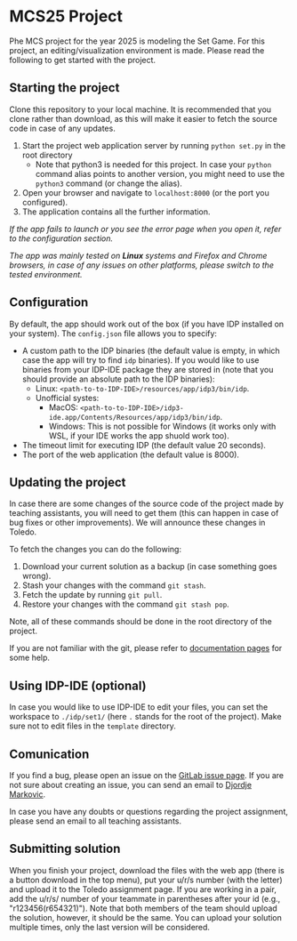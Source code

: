 # MCS25 Project

Phe MCS project for the year 2025 is modeling the Set Game.
For this project, an editing/visualization environment is made.
Please read the following to get started with the project.

## Starting the project

Clone this repository to your local machine. It is recommended that you clone rather than download, as this will make it easier to fetch the source code in case of any updates.

1) Start the project web application server by running `python set.py` in the root directory
    - Note that python3 is needed for this project. In case your `python` command alias points to another version, you might need to use the `python3` command (or change the alias). 
2) Open your browser and navigate to `localhost:8000` (or the port you configured).
3) The application contains all the further information.

*If the app fails to launch or you see the error page when you open it, refer to the configuration section.*

*The app was mainly tested on **Linux** systems and Firefox and Chrome browsers, in case of any issues on other platforms, please switch to the tested environment.* 

## Configuration

By default, the app should work out of the box (if you have IDP installed on your system).
The `config.json` file allows you to specify:
- A custom path to the IDP binaries (the default value is empty, in which case the app will try to find `idp` binaries). If you would like to use binaries from your IDP-IDE package they are stored in (note that you should provide an absolute path to the IDP binaries):
    - Linux: `<path-to-to-IDP-IDE>/resources/app/idp3/bin/idp`.
    - Unofficial systes:
        - MacOS: `<path-to-to-IDP-IDE>/idp3-ide.app/Contents/Resources/app/idp3/bin/idp`.
        - Windows: This is not possible for Windows (it works only with WSL, if your IDE works the app shuold work too).
- The timeout limit for executing IDP (the default value 20 seconds).
- The port of the web application (the default value is 8000).

## Updating the project

In case there are some changes of the source code of the project made by teaching assistants, you will need to get them (this can happen in case of bug fixes or other improvements).
We will announce these changes in Toledo.

To fetch the changes you can do the following:
1) Download your current solution as a backup (in case something goes wrong).
2) Stash your changes with the command `git stash`.
3) Fetch the update by running `git pull`.
4) Restore your changes with the command  `git stash pop`.

Note, all of these commands should be done in the root directory of the project.

If you are not familiar with the git, please refer to [documentation pages](https://git-scm.com/doc) for some help.

## Using IDP-IDE (optional)

In case you would like to use IDP-IDE to edit your files, you can set the workspace to `./idp/set1/` (here `.` stands for the root of the project). Make sure not to edit files in the `template` directory.

## Comunication

If you find a bug, please open an issue on the [GitLab issue page](https://gitlab.com/krr/mcs25-project/-/issues).
If you are not sure about creating an issue, you can send an email to [Djordje Markovic](mailto:dorde.markovic@kuleuven.be).

In case you have any doubts or questions regarding the project assignment, please send an email to all teaching assistants.

## Submitting solution

When you finish your project, download the files with the web app (there is a button download in the top menu), put your u/r/s number (with the letter) and upload it to the Toledo assignment page. 
If you are working in a pair, add the u/r/s/ number of your teammate in parentheses after your id (e.g., "r123456(r654321)"). 
Note that both members of the team should upload the solution, however, it should be the same.
You can upload your solution multiple times, only the last version will be considered.
